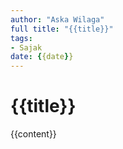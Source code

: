 ```yaml
---
author: "Aska Wilaga"
full title: "{{title}}"
tags:
- Sajak
date: {{date}}
---
```


# {{title}}

{{content}}